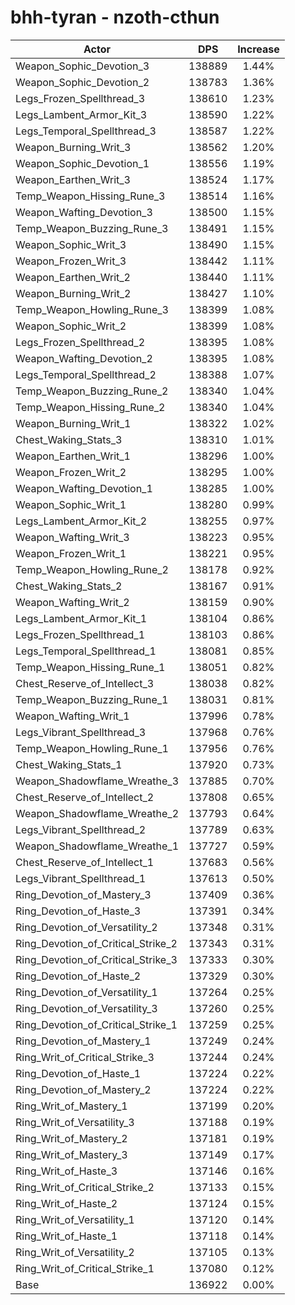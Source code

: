 # bhh-tyran - nzoth-cthun
| Actor | DPS | Increase |
|---|:---:|:---:|
|Weapon_Sophic_Devotion_3|138889|1.44%|
|Weapon_Sophic_Devotion_2|138783|1.36%|
|Legs_Frozen_Spellthread_3|138610|1.23%|
|Legs_Lambent_Armor_Kit_3|138590|1.22%|
|Legs_Temporal_Spellthread_3|138587|1.22%|
|Weapon_Burning_Writ_3|138562|1.20%|
|Weapon_Sophic_Devotion_1|138556|1.19%|
|Weapon_Earthen_Writ_3|138524|1.17%|
|Temp_Weapon_Hissing_Rune_3|138514|1.16%|
|Weapon_Wafting_Devotion_3|138500|1.15%|
|Temp_Weapon_Buzzing_Rune_3|138491|1.15%|
|Weapon_Sophic_Writ_3|138490|1.15%|
|Weapon_Frozen_Writ_3|138442|1.11%|
|Weapon_Earthen_Writ_2|138440|1.11%|
|Weapon_Burning_Writ_2|138427|1.10%|
|Temp_Weapon_Howling_Rune_3|138399|1.08%|
|Weapon_Sophic_Writ_2|138399|1.08%|
|Legs_Frozen_Spellthread_2|138395|1.08%|
|Weapon_Wafting_Devotion_2|138395|1.08%|
|Legs_Temporal_Spellthread_2|138388|1.07%|
|Temp_Weapon_Buzzing_Rune_2|138340|1.04%|
|Temp_Weapon_Hissing_Rune_2|138340|1.04%|
|Weapon_Burning_Writ_1|138322|1.02%|
|Chest_Waking_Stats_3|138310|1.01%|
|Weapon_Earthen_Writ_1|138296|1.00%|
|Weapon_Frozen_Writ_2|138295|1.00%|
|Weapon_Wafting_Devotion_1|138285|1.00%|
|Weapon_Sophic_Writ_1|138280|0.99%|
|Legs_Lambent_Armor_Kit_2|138255|0.97%|
|Weapon_Wafting_Writ_3|138223|0.95%|
|Weapon_Frozen_Writ_1|138221|0.95%|
|Temp_Weapon_Howling_Rune_2|138178|0.92%|
|Chest_Waking_Stats_2|138167|0.91%|
|Weapon_Wafting_Writ_2|138159|0.90%|
|Legs_Lambent_Armor_Kit_1|138104|0.86%|
|Legs_Frozen_Spellthread_1|138103|0.86%|
|Legs_Temporal_Spellthread_1|138081|0.85%|
|Temp_Weapon_Hissing_Rune_1|138051|0.82%|
|Chest_Reserve_of_Intellect_3|138038|0.82%|
|Temp_Weapon_Buzzing_Rune_1|138031|0.81%|
|Weapon_Wafting_Writ_1|137996|0.78%|
|Legs_Vibrant_Spellthread_3|137968|0.76%|
|Temp_Weapon_Howling_Rune_1|137956|0.76%|
|Chest_Waking_Stats_1|137920|0.73%|
|Weapon_Shadowflame_Wreathe_3|137885|0.70%|
|Chest_Reserve_of_Intellect_2|137808|0.65%|
|Weapon_Shadowflame_Wreathe_2|137793|0.64%|
|Legs_Vibrant_Spellthread_2|137789|0.63%|
|Weapon_Shadowflame_Wreathe_1|137727|0.59%|
|Chest_Reserve_of_Intellect_1|137683|0.56%|
|Legs_Vibrant_Spellthread_1|137613|0.50%|
|Ring_Devotion_of_Mastery_3|137409|0.36%|
|Ring_Devotion_of_Haste_3|137391|0.34%|
|Ring_Devotion_of_Versatility_2|137348|0.31%|
|Ring_Devotion_of_Critical_Strike_2|137343|0.31%|
|Ring_Devotion_of_Critical_Strike_3|137333|0.30%|
|Ring_Devotion_of_Haste_2|137329|0.30%|
|Ring_Devotion_of_Versatility_1|137264|0.25%|
|Ring_Devotion_of_Versatility_3|137260|0.25%|
|Ring_Devotion_of_Critical_Strike_1|137259|0.25%|
|Ring_Devotion_of_Mastery_1|137249|0.24%|
|Ring_Writ_of_Critical_Strike_3|137244|0.24%|
|Ring_Devotion_of_Haste_1|137224|0.22%|
|Ring_Devotion_of_Mastery_2|137224|0.22%|
|Ring_Writ_of_Mastery_1|137199|0.20%|
|Ring_Writ_of_Versatility_3|137188|0.19%|
|Ring_Writ_of_Mastery_2|137181|0.19%|
|Ring_Writ_of_Mastery_3|137149|0.17%|
|Ring_Writ_of_Haste_3|137146|0.16%|
|Ring_Writ_of_Critical_Strike_2|137133|0.15%|
|Ring_Writ_of_Haste_2|137124|0.15%|
|Ring_Writ_of_Versatility_1|137120|0.14%|
|Ring_Writ_of_Haste_1|137118|0.14%|
|Ring_Writ_of_Versatility_2|137105|0.13%|
|Ring_Writ_of_Critical_Strike_1|137080|0.12%|
|Base|136922|0.00%|
